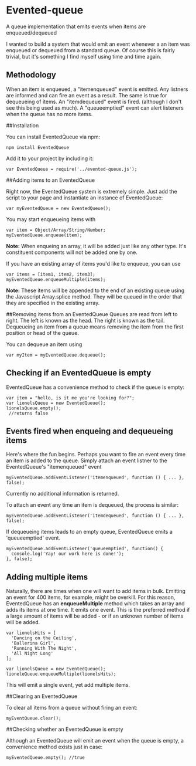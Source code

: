 Evented-queue
=============

A queue implementation that emits events when items are enqueued/dequeued

I wanted to build a system that would emit an event whenever a an item was enqueued or dequeued from a standard queue. Of course this is fairly trivial, but it's something I find myself using time and time again.

## Methodology

When an item is enqueued, a "itemenqueued" event is emitted. Any listners are informed and can fire an event as a result. The same is true for dequeueing of items. An "itemdequeued" event is fired. (although I don't see this being used as much). A "queueemptied" event can alert listeners when the queue has no more items.

##Installation

You can install EventedQueue via npm:

    npm install EventedQueue

Add it to your project by including it:

    var EventedQueue = require('../evented-queue.js');

##Adding items to an EventedQueue

Right now, the EventedQueue system is extremely simple. Just add the script to your page and instantiate an instance of EventedQueue:

    var myEventedQueue = new EventedQueue();

You may start enqueueing items with

    var item = Object/Array/String/Number;
    myEventedQueue.enqueue(item);

**Note:** When enqueing an array, it will be added just like any other type. It's constituent components will not be added one by one.
    
If you have an existing array of items you'd like to enqueue, you can use

    var items = [item1, item2, item3];
    myEventedQueue.enqueueMultiple(items);
    
**Note:** These items will be appended to the end of an existing queue using the Javascript Array.splice method. They will be queued in the order that they are specified in the existing array.

##Removing items from an EventedQueue
Queues are read from left to right. The left is known as the head. The right is known as the tail. Dequeueing an item from a queue means removing the item from the first position or head of the queue.

You can dequeue an item using

    var myItem = myEventedQueue.dequeue();

## Checking if an EventedQueue is empty

EventedQueue has a convenience method to check if the queue is empty:

    var item = "hello, is it me you're looking for?";
    var lionelsQueue = new EventedQueue();
    lionelsQueue.empty();
     //returns false

## Events fired when enqueing and dequeueing items

Here's where the fun begins. Perhaps you want to fire an event every time an item is added to the queue. Simply attach an event listner to the EventedQueue's "itemenqueued" event

    myEventedQueue.addEventListener('itemenqueued', function () { ... }, false);

Currently no additional information is returned.

To attach an event any time an item is dequeued, the process is similar:

    myEventedQueue.addEventListener('itemdequeued', function () { ... }, false);

If dequeueing items leads to an empty queue, EventedQueue emits a 'queueemptied' event.

    myEventedQueue.addEventListener('queueemptied', function() {
      console.log('Yay! our work here is done!'); 
    }, false);

## Adding multiple items

Naturally, there are times when one will want to add items in bulk. Emitting an event for 400 items, for example, might be overkill. For this reason, EventedQueue has an **enqueueMultiple** method which takes an array and adds its items at one time. It emits one event. This is the preferred method if a large amount of items will be added - or if an unknown number of items will be added.

    var lionelsHits = [
      'Dancing on the Ceiling',
      'Ballerina Girl',
      'Running With The Night',
      'All Night Long'
    ];
    
    var lionelsQueue = new EventedQueue();
    lioneleQueue.enqueueMultiple(lionelsHits);

This will emit a single event, yet add multiple items.

##Clearing an EventedQueue

To clear all items from a queue without firing an event:

    myEventQueue.clear();

##Checking whether an EventedQueue is empty

Although an EventedQueue will emit an event when the queue is empty, a convenience method exists just in case:

    myEventedQueue.empty(); //true
